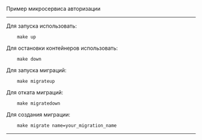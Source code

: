 Пример микросервиса авторизации

---
Для запуска использовать:
```
    make up
```

Для остановки контейнеров использовать:
```
    make down
```

Для запуска миграций:
```
    make migrateup
```

Для отката миграций:
```
    make migratedown
```
Для создания миграции:
```
    make migrate name=your_migration_name
```
---

